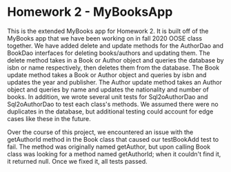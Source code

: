 # Homework 2 - MyBooksApp

This is the extended MyBooks app for Homework 2. 
It is built off of the MyBooks app that we have been working on in fall 2020 OOSE class together.
We have added delete and update methods for the AuthorDao and BookDao interfaces for deleting books/authors and updating them.
The delete method takes in a Book or Author object and queries the database by isbn or name respectively, then deletes them from the database.
The Book update method takes a Book or Author object and queries by isbn and updates the year and publisher. 
The Author update method takes an Author object and queries by name and updates the nationality and number of books.
In addition, we wrote several unit tests for Sql2oAuthorDao and Sql2oAuthorDao to test each class's methods.
We assumed there were no duplicates in the database, but additional testing could account for edge cases like these in the future.

Over the course of this project, we encountered an issue with the getAuthorId method in the Book class that caused our testBookAdd test to fail.
The method was originally named getAuthor, but upon calling Book class was looking for a method named getAuthorId; when it couldn't find it, it returned null.
Once we fixed it, all tests passed.








